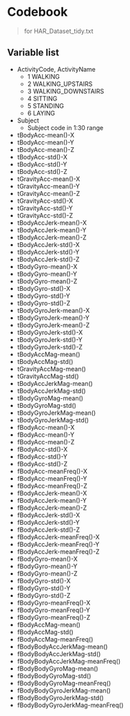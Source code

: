 Codebook
========

> for HAR_Dataset_tidy.txt

Variable list
-------------

- ActivityCode, ActivityName
  + 1 WALKING
  + 2 WALKING_UPSTAIRS
  + 3 WALKING_DOWNSTAIRS
  + 4 SITTING
  + 5 STANDING
  + 6 LAYING
- Subject
  + Subject code in 1:30 range
- tBodyAcc-mean()-X
- tBodyAcc-mean()-Y
- tBodyAcc-mean()-Z
- tBodyAcc-std()-X
- tBodyAcc-std()-Y
- tBodyAcc-std()-Z
- tGravityAcc-mean()-X
- tGravityAcc-mean()-Y
- tGravityAcc-mean()-Z           
- tGravityAcc-std()-X
- tGravityAcc-std()-Y           
- tGravityAcc-std()-Z
- tBodyAccJerk-mean()-X         
- tBodyAccJerk-mean()-Y
- tBodyAccJerk-mean()-Z         
- tBodyAccJerk-std()-X
- tBodyAccJerk-std()-Y          
- tBodyAccJerk-std()-Z
- tBodyGyro-mean()-X            
- tBodyGyro-mean()-Y
- tBodyGyro-mean()-Z            
- tBodyGyro-std()-X
- tBodyGyro-std()-Y             
- tBodyGyro-std()-Z
- tBodyGyroJerk-mean()-X        
- tBodyGyroJerk-mean()-Y
- tBodyGyroJerk-mean()-Z        
- tBodyGyroJerk-std()-X
- tBodyGyroJerk-std()-Y         
- tBodyGyroJerk-std()-Z
- tBodyAccMag-mean()            
- tBodyAccMag-std()
- tGravityAccMag-mean()         
- tGravityAccMag-std()
- tBodyAccJerkMag-mean()        
- tBodyAccJerkMag-std()
- tBodyGyroMag-mean()           
- tBodyGyroMag-std()
- tBodyGyroJerkMag-mean()       
- tBodyGyroJerkMag-std()
- fBodyAcc-mean()-X             
- fBodyAcc-mean()-Y
- fBodyAcc-mean()-Z             
- fBodyAcc-std()-X
- fBodyAcc-std()-Y              
- fBodyAcc-std()-Z
- fBodyAcc-meanFreq()-X         
- fBodyAcc-meanFreq()-Y
- fBodyAcc-meanFreq()-Z         
- fBodyAccJerk-mean()-X
- fBodyAccJerk-mean()-Y         
- fBodyAccJerk-mean()-Z
- fBodyAccJerk-std()-X          
- fBodyAccJerk-std()-Y
- fBodyAccJerk-std()-Z          
- fBodyAccJerk-meanFreq()-X
- fBodyAccJerk-meanFreq()-Y     
- fBodyAccJerk-meanFreq()-Z
- fBodyGyro-mean()-X            
- fBodyGyro-mean()-Y
- fBodyGyro-mean()-Z            
- fBodyGyro-std()-X
- fBodyGyro-std()-Y             
- fBodyGyro-std()-Z
- fBodyGyro-meanFreq()-X        
- fBodyGyro-meanFreq()-Y
- fBodyGyro-meanFreq()-Z        
- fBodyAccMag-mean()
- fBodyAccMag-std()             
- fBodyAccMag-meanFreq()
- fBodyBodyAccJerkMag-mean()    
- fBodyBodyAccJerkMag-std()
- fBodyBodyAccJerkMag-meanFreq()
- fBodyBodyGyroMag-mean()
- fBodyBodyGyroMag-std()        
- fBodyBodyGyroMag-meanFreq()
- fBodyBodyGyroJerkMag-mean()   
- fBodyBodyGyroJerkMag-std()
- fBodyBodyGyroJerkMag-meanFreq()
 
